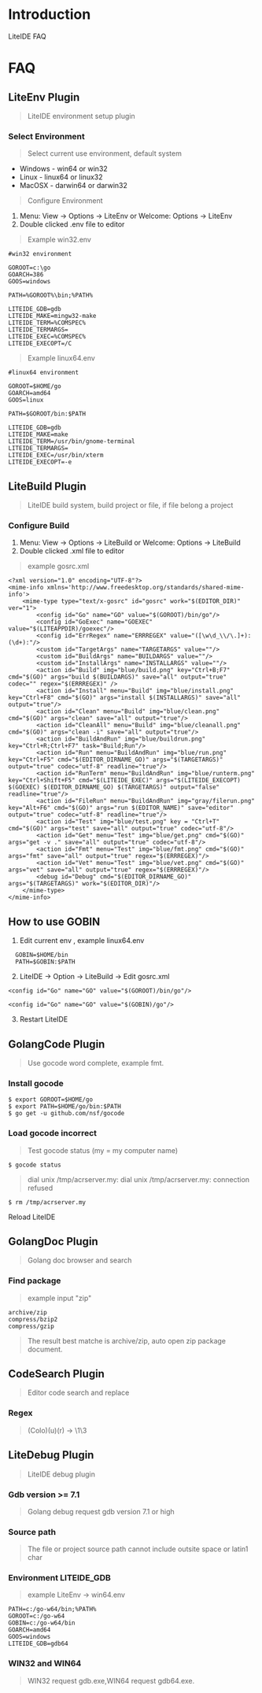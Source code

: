 # Introduction #

LiteIDE FAQ

# FAQ #

## LiteEnv Plugin ##
> LiteIDE environment setup plugin
### Select Environment ###
> Select current use environment, default system
  * Windows - win64 or win32
  * Linux - linux64 or linux32
  * MacOSX - darwin64 or darwin32
> Configure Environment
  1. Menu: View -> Options -> LiteEnv or Welcome: Options -> LiteEnv
  1. Double clicked .env file to editor
> Example win32.env
```
#win32 environment

GOROOT=c:\go
GOARCH=386
GOOS=windows

PATH=%GOROOT%\bin;%PATH%

LITEIDE_GDB=gdb
LITEIDE_MAKE=mingw32-make
LITEIDE_TERM=%COMSPEC%
LITEIDE_TERMARGS=
LITEIDE_EXEC=%COMSPEC%
LITEIDE_EXECOPT=/C
```
> Example linux64.env
```
#linux64 environment

GOROOT=$HOME/go
GOARCH=amd64
GOOS=linux

PATH=$GOROOT/bin:$PATH

LITEIDE_GDB=gdb
LITEIDE_MAKE=make
LITEIDE_TERM=/usr/bin/gnome-terminal
LITEIDE_TERMARGS=
LITEIDE_EXEC=/usr/bin/xterm
LITEIDE_EXECOPT=-e
```

## LiteBuild Plugin ##
> LiteIDE build system, build project or file, if file belong a project
### Configure Build ###
  1. Menu: View -> Options -> LiteBuild or Welcome: Options -> LiteBuild
  1. Double clicked .xml file to editor
> example gosrc.xml
```
<?xml version="1.0" encoding="UTF-8"?>
<mime-info xmlns='http://www.freedesktop.org/standards/shared-mime-info'>
	<mime-type type="text/x-gosrc" id="gosrc" work="$(EDITOR_DIR)" ver="1">
		<config id="Go" name="GO" value="$(GOROOT)/bin/go"/>
		<config id="GoExec" name="GOEXEC" value="$(LITEAPPDIR)/goexec"/>
		<config id="ErrRegex" name="ERRREGEX" value="([\w\d_\\/\.]+):(\d+):"/>
		<custom id="TargetArgs" name="TARGETARGS" value=""/>
		<custom id="BuildArgs" name="BUILDARGS" value=""/>
		<custom id="InstallArgs" name="INSTALLARGS" value=""/>
		<action id="Build" img="blue/build.png" key="Ctrl+B;F7" cmd="$(GO)" args="build $(BUILDARGS)" save="all" output="true" codec="" regex="$(ERRREGEX)" />
		<action id="Install" menu="Build" img="blue/install.png" key="Ctrl+F8" cmd="$(GO)" args="install $(INSTALLARGS)" save="all" output="true"/>
		<action id="Clean" menu="Build" img="blue/clean.png" cmd="$(GO)" args="clean" save="all" output="true"/>
		<action id="CleanAll" menu="Build" img="blue/cleanall.png" cmd="$(GO)" args="clean -i" save="all" output="true"/>
		<action id="BuildAndRun" img="blue/buildrun.png" key="Ctrl+R;Ctrl+F7" task="Build;Run"/>
		<action id="Run" menu="BuildAndRun" img="blue/run.png" key="Ctrl+F5" cmd="$(EDITOR_DIRNAME_GO)" args="$(TARGETARGS)" output="true" codec="utf-8" readline="true"/>
		<action id="RunTerm" menu="BuildAndRun" img="blue/runterm.png" key="Ctrl+Shift+F5" cmd="$(LITEIDE_EXEC)" args="$(LITEIDE_EXECOPT) $(GOEXEC) $(EDITOR_DIRNAME_GO) $(TARGETARGS)" output="false" readline="true"/>
		<action id="FileRun" menu="BuildAndRun" img="gray/filerun.png" key="Alt+F6" cmd="$(GO)" args="run $(EDITOR_NAME)" save="editor" output="true" codec="utf-8" readline="true"/>
		<action id="Test" img="blue/test.png" key = "Ctrl+T" cmd="$(GO)" args="test" save="all" output="true" codec="utf-8"/>
		<action id="Get" menu="Test" img="blue/get.png" cmd="$(GO)" args="get -v ." save="all" output="true" codec="utf-8"/>
		<action id="Fmt" menu="Test" img="blue/fmt.png" cmd="$(GO)" args="fmt" save="all" output="true" regex="$(ERRREGEX)"/>
		<action id="Vet" menu="Test" img="blue/vet.png" cmd="$(GO)" args="vet" save="all" output="true" regex="$(ERRREGEX)"/>
		<debug id="Debug" cmd="$(EDITOR_DIRNAME_GO)" args="$(TARGETARGS)" work="$(EDITOR_DIR)"/>
	</mime-type>	
</mime-info>
```

## How to use GOBIN ##
1. Edit current env , example linux64.env
```
  GOBIN=$HOME/bin
  PATH=$GOBIN:$PATH
```
2. LiteIDE -> Option -> LiteBuild -> Edit gosrc.xml
```
<config id="Go" name="GO" value="$(GOROOT)/bin/go"/>
```
```
<config id="Go" name="GO" value="$(GOBIN)/go"/>
```
3. Restart LiteIDE

## GolangCode Plugin ##
> Use gocode word complete, example fmt.
### Install gocode ###
```
$ export GOROOT=$HOME/go
$ export PATH=$HOME/go/bin:$PATH
$ go get -u github.com/nsf/gocode 
```
### Load gocode incorrect ###
> Test gocode status (my = my computer name)
```
$ gocode status
```
> dial unix /tmp/acrserver.my: dial unix /tmp/acrserver.my: connection refused
```
$ rm /tmp/acrserver.my 
```
Reload LiteIDE

## GolangDoc Plugin ##
> Golang doc browser and search
### Find package ###
> example input "zip"
```
archive/zip
compress/bzip2
compress/gzip
```
> The result best matche is archive/zip, auto open zip package document.

## CodeSearch Plugin ##
> Editor code search and replace
### Regex ###
> (Colo)(u)(r) -> \1\3

## LiteDebug Plugin ##
> LiteIDE debug plugin
### Gdb version >= 7.1 ###
> Golang debug request gdb version 7.1 or high
### Source path ###
> The file or project source path cannot include outsite space or latin1 char
### Environment LITEIDE\_GDB ###
> example LiteEnv -> win64.env
```
PATH=c:/go-w64/bin;%PATH%
GOROOT=c:/go-w64
GOBIN=c:/go-w64/bin
GOARCH=amd64
GOOS=windows
LITEIDE_GDB=gdb64
```
### WIN32 and WIN64 ###
> WIN32 request gdb.exe,WIN64 request gdb64.exe.